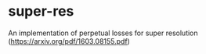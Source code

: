 # super-res
An implementation of perpetual losses for super resolution (https://arxiv.org/pdf/1603.08155.pdf)
